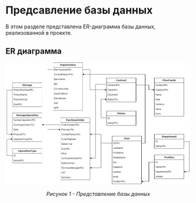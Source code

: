# Предсавление базы данных

В этом разделе представлена ER-диаграмма базы данных, реализованной в проекте.

## ER диаграмма

![business_process](assets/ER.png)
<p style="text-align: center; font-style: italic;">Рисунок 1 - Представление базы данных</p>
